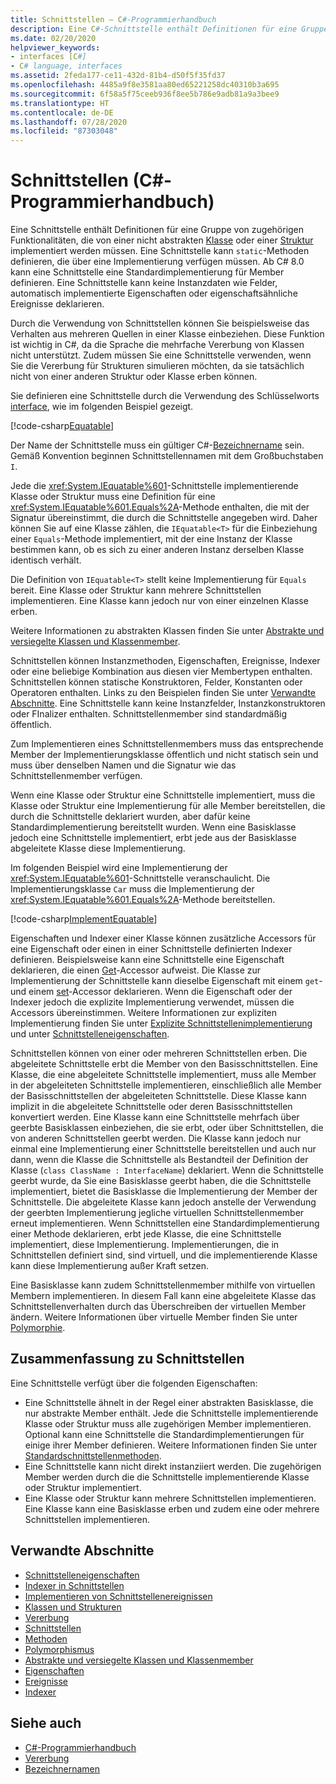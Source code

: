```yaml
---
title: Schnittstellen – C#-Programmierhandbuch
description: Eine C#-Schnittstelle enthält Definitionen für eine Gruppe zugehöriger Funktionalitäten, die von einer nicht abstrakten Klasse oder einer Struktur implementiert werden müssen.
ms.date: 02/20/2020
helpviewer_keywords:
- interfaces [C#]
- C# language, interfaces
ms.assetid: 2feda177-ce11-432d-81b4-d50f5f35fd37
ms.openlocfilehash: 4485a9f8e3581aa80ed65221258dc40310b3a695
ms.sourcegitcommit: 6f58a5f75ceeb936f8ee5b786e9adb81a9a3bee9
ms.translationtype: HT
ms.contentlocale: de-DE
ms.lasthandoff: 07/28/2020
ms.locfileid: "87303048"
---
```

# <a name="interfaces-c-programming-guide"></a>Schnittstellen (C#-Programmierhandbuch)

Eine Schnittstelle enthält Definitionen für eine Gruppe von zugehörigen Funktionalitäten, die von einer nicht abstrakten [Klasse](../../language-reference/keywords/class.md) oder einer [Struktur](../../language-reference/builtin-types/struct.md) implementiert werden müssen. Eine Schnittstelle kann `static`-Methoden definieren, die über eine Implementierung verfügen müssen. Ab C# 8.0 kann eine Schnittstelle eine Standardimplementierung für Member definieren. Eine Schnittstelle kann keine Instanzdaten wie Felder, automatisch implementierte Eigenschaften oder eigenschaftsähnliche Ereignisse deklarieren.

Durch die Verwendung von Schnittstellen können Sie beispielsweise das Verhalten aus mehreren Quellen in einer Klasse einbeziehen. Diese Funktion ist wichtig in C#, da die Sprache die mehrfache Vererbung von Klassen nicht unterstützt. Zudem müssen Sie eine Schnittstelle verwenden, wenn Sie die Vererbung für Strukturen simulieren möchten, da sie tatsächlich nicht von einer anderen Struktur oder Klasse erben können.

Sie definieren eine Schnittstelle durch die Verwendung des Schlüsselworts [interface](../../language-reference/keywords/interface.md), wie im folgenden Beispiel gezeigt.

[!code-csharp[Equatable](~/samples/snippets/csharp/objectoriented/interfaces.cs#Equatable)]

Der Name der Schnittstelle muss ein gültiger C#-[Bezeichnername](../inside-a-program/identifier-names.md) sein. Gemäß Konvention beginnen Schnittstellennamen mit dem Großbuchstaben `I`.

Jede die <xref:System.IEquatable%601>-Schnittstelle implementierende Klasse oder Struktur muss eine Definition für eine <xref:System.IEquatable%601.Equals%2A>-Methode enthalten, die mit der Signatur übereinstimmt, die durch die Schnittstelle angegeben wird. Daher können Sie auf eine Klasse zählen, die `IEquatable<T>` für die Einbeziehung einer `Equals`-Methode implementiert, mit der eine Instanz der Klasse bestimmen kann, ob es sich zu einer anderen Instanz derselben Klasse identisch verhält.

Die Definition von `IEquatable<T>` stellt keine Implementierung für `Equals` bereit. Eine Klasse oder Struktur kann mehrere Schnittstellen implementieren. Eine Klasse kann jedoch nur von einer einzelnen Klasse erben.

Weitere Informationen zu abstrakten Klassen finden Sie unter [Abstrakte und versiegelte Klassen und Klassenmember](../classes-and-structs/abstract-and-sealed-classes-and-class-members.md).

Schnittstellen können Instanzmethoden, Eigenschaften, Ereignisse, Indexer oder eine beliebige Kombination aus diesen vier Membertypen enthalten. Schnittstellen können statische Konstruktoren, Felder, Konstanten oder Operatoren enthalten. Links zu den Beispielen finden Sie unter [Verwandte Abschnitte](./index.md#BKMK_RelatedSections). Eine Schnittstelle kann keine Instanzfelder, Instanzkonstruktoren oder FInalizer enthalten. Schnittstellenmember sind standardmäßig öffentlich.

Zum Implementieren eines Schnittstellenmembers muss das entsprechende Member der Implementierungsklasse öffentlich und nicht statisch sein und muss über denselben Namen und die Signatur wie das Schnittstellenmember verfügen.

Wenn eine Klasse oder Struktur eine Schnittstelle implementiert, muss die Klasse oder Struktur eine Implementierung für alle Member bereitstellen, die durch die Schnittstelle deklariert wurden, aber dafür keine Standardimplementierung bereitstellt wurden. Wenn eine Basisklasse jedoch eine Schnittstelle implementiert, erbt jede aus der Basisklasse abgeleitete Klasse diese Implementierung.

Im folgenden Beispiel wird eine Implementierung der <xref:System.IEquatable%601>-Schnittstelle veranschaulicht. Die Implementierungsklasse `Car` muss die Implementierung der <xref:System.IEquatable%601.Equals%2A>-Methode bereitstellen.

[!code-csharp[ImplementEquatable](~/samples/snippets/csharp/objectoriented/interfaces.cs#ImplementEquatable)]

Eigenschaften und Indexer einer Klasse können zusätzliche Accessors für eine Eigenschaft oder einen in einer Schnittstelle definierten Indexer definieren. Beispielsweise kann eine Schnittstelle eine Eigenschaft deklarieren, die einen [Get](../../language-reference/keywords/get.md)-Accessor aufweist. Die Klasse zur Implementierung der Schnittstelle kann dieselbe Eigenschaft mit einem `get`- und einem [set](../../language-reference/keywords/set.md)-Accessor deklarieren. Wenn die Eigenschaft oder der Indexer jedoch die explizite Implementierung verwendet, müssen die Accessors übereinstimmen. Weitere Informationen zur expliziten Implementierung finden Sie unter [Explizite Schnittstellenimplementierung](explicit-interface-implementation.md) und unter [Schnittstelleneigenschaften](../classes-and-structs/interface-properties.md).

Schnittstellen können von einer oder mehreren Schnittstellen erben. Die abgeleitete Schnittstelle erbt die Member von den Basisschnittstellen. Eine Klasse, die eine abgeleitete Schnittstelle implementiert, muss alle Member in der abgeleiteten Schnittstelle implementieren, einschließlich alle Member der Basisschnittstellen der abgeleiteten Schnittstelle. Diese Klasse kann implizit in die abgeleitete Schnittstelle oder deren Basisschnittstellen konvertiert werden. Eine Klasse kann eine Schnittstelle mehrfach über geerbte Basisklassen einbeziehen, die sie erbt, oder über Schnittstellen, die von anderen Schnittstellen geerbt werden. Die Klasse kann jedoch nur einmal eine Implementierung einer Schnittstelle bereitstellen und auch nur dann, wenn die Klasse die Schnittstelle als Bestandteil der Definition der Klasse (`class ClassName : InterfaceName`) deklariert. Wenn die Schnittstelle geerbt wurde, da Sie eine Basisklasse geerbt haben, die die Schnittstelle implementiert, bietet die Basisklasse die Implementierung der Member der Schnittstelle. Die abgeleitete Klasse kann jedoch anstelle der Verwendung der geerbten Implementierung jegliche virtuellen Schnittstellenmember erneut implementieren. Wenn Schnittstellen eine Standardimplementierung einer Methode deklarieren, erbt jede Klasse, die eine Schnittstelle implementiert, diese Implementierung. Implementierungen, die in Schnittstellen definiert sind, sind virtuell, und die implementierende Klasse kann diese Implementierung außer Kraft setzen.

Eine Basisklasse kann zudem Schnittstellenmember mithilfe von virtuellen Membern implementieren. In diesem Fall kann eine abgeleitete Klasse das Schnittstellenverhalten durch das Überschreiben der virtuellen Member ändern. Weitere Informationen über virtuelle Member finden Sie unter [Polymorphie](../classes-and-structs/polymorphism.md).

## <a name="interfaces-summary"></a>Zusammenfassung zu Schnittstellen

Eine Schnittstelle verfügt über die folgenden Eigenschaften:

- Eine Schnittstelle ähnelt in der Regel einer abstrakten Basisklasse, die nur abstrakte Member enthält. Jede die Schnittstelle implementierende Klasse oder Struktur muss alle zugehörigen Member implementieren. Optional kann eine Schnittstelle die Standardimplementierungen für einige ihrer Member definieren. Weitere Informationen finden Sie unter [Standardschnittstellenmethoden](../../tutorials/default-interface-methods-versions.md).
- Eine Schnittstelle kann nicht direkt instanziiert werden. Die zugehörigen Member werden durch die die Schnittstelle implementierende Klasse oder Struktur implementiert.
- Eine Klasse oder Struktur kann mehrere Schnittstellen implementieren. Eine Klasse kann eine Basisklasse erben und zudem eine oder mehrere Schnittstellen implementieren.

## <a name="related-sections"></a><a name="BKMK_RelatedSections"></a> Verwandte Abschnitte

- [Schnittstelleneigenschaften](../classes-and-structs/interface-properties.md)  
- [Indexer in Schnittstellen](../indexers/indexers-in-interfaces.md)  
- [Implementieren von Schnittstellenereignissen](../events/how-to-implement-interface-events.md)
- [Klassen und Strukturen](../classes-and-structs/index.md)  
- [Vererbung](../classes-and-structs/inheritance.md)  
- [Schnittstellen](../../language-reference/keywords/interface.md)
- [Methoden](../classes-and-structs/methods.md)  
- [Polymorphismus](../classes-and-structs/polymorphism.md)  
- [Abstrakte und versiegelte Klassen und Klassenmember](../classes-and-structs/abstract-and-sealed-classes-and-class-members.md)  
- [Eigenschaften](../classes-and-structs/properties.md)  
- [Ereignisse](../events/index.md)  
- [Indexer](../indexers/index.md)
  
## <a name="see-also"></a>Siehe auch

- [C#-Programmierhandbuch](../index.md)
- [Vererbung](../classes-and-structs/inheritance.md)
- [Bezeichnernamen](../inside-a-program/identifier-names.md)
